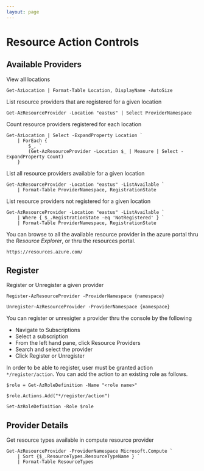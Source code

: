 ```yaml
---
layout: page
---
```


# Resource Action Controls

## Available Providers

View all locations

    Get-AzLocation | Format-Table Location, DisplayName -AutoSize

List resource providers that are registered for a given location

    Get-AzResourceProvider -Location "eastus" | Select ProviderNamespace

Count resource providers registered for each location

    Get-AzLocation | Select -ExpandProperty Location `
        | ForEach {
            $_, `
            (Get-AzResourceProvider -Location $_ | Measure | Select -ExpandProperty Count)
        }

List all resource providers available for a given location

    Get-AzResourceProvider -Location "eastus" -ListAvailable `
        | Format-Table ProviderNamespace, RegistrationState

List resource providers not registered for a given location

    Get-AzResourceProvider -Location "eastus" -ListAvailable `
        | Where { $_.RegistrationState -eq 'NotRegistered' } `
        | Format-Table ProviderNamespace, RegistrationState

You can browse to all the available resource provider in the azure portal thru the _Resource Explorer_, or thru the resources portal.

    https://resources.azure.com/

## Register

Register or Unregister a given provider

    Register-AzResourceProvider -ProviderNamespace {namespace}
    
    Unregister-AzResourceProvider -ProviderNamespace {namespace}

You can register or unresigter a provider thru the console by the following 

- Navigate to Subscriptions
- Select a subscription
- From the left hand pane, click Resource Providers 
- Search and select the provider
- Click Register or Unregister

In order to be able to register, user must be granted action <code>*/register/action</code>. You can add the action to an existing role as follows.

    $role = Get-AzRoleDefinition -Name "<role name>"

    $role.Actions.Add("*/register/action")

    Set-AzRoleDefinition -Role $role

## Provider Details

Get resource types available in compute resource provider

    Get-AzResourceProvider -ProviderNamespace Microsoft.Compute `
        | Sort {$_.ResourceTypes.ResourceTypeName } `
        | Format-Table ResourceTypes